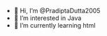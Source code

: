 - 👋 Hi, I’m @PradiptaDutta2005
- 👀 I’m interested in Java 
- 🌱 I’m currently learning html
<!---- 💞️ I’m looking to collaborate on ...--->
  <!---- 📫 How to reach me ...--->

<!---
PradiptaDutta2005/PradiptaDutta2005 is a ✨ special ✨ repository because its `README.md` (this file) appears on your GitHub profile.
You can click the Preview link to take a look at your changes.
--->
